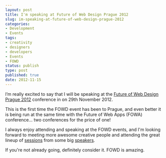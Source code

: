 ```yaml
---
layout: post
title: I'm speaking at Future of Web Design Prague 2012
slug: im-speaking-at-future-of-web-design-prague-2012
categories:
- Development
- Events
tags:
- creativity
- designers
- developers
- Events
- FOWD
status: publish
type: post
published: true
date: 2012-11-15
---
```

<p>I’m really excited to say that I will be speaking at the <a title="Future of Web Design Prague" href="http://futureofwebdesign.com/prague-2012/" target="_blank">Future of Web Design Prague 2012</a> conference in on 29th November 2012.</p>
<p>This is the first time the FOWD event has been to Prague, and even better it is being run at the same time with the Future of Web Apps (FOWA) conference... two conferences for the price of one!</p>
<p>I always enjoy attending and speaking at the FOWD events, and I'm looking forward to meeting more awesome creative people and attending the great lineup of <a title="FOWD Prague Schedule" href="http://futureofwebdesign.com/prague-2012/schedule" target="_blank">sessions</a> from some big <a title="FOWD Prague Speakers" href="http://futureofwebdesign.com/prague-2012/speakers" target="_blank">speakers</a>.</p>
<p>If you're not already going, definitely consider it. FOWD is amazing.</p>
